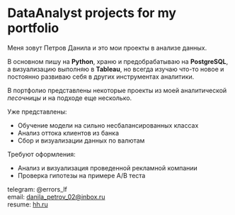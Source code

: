 # DataAnalyst projects for my portfolio


Меня зовут Петров Данила и это мои проекты в анализе данных.

В основном пишу на **Python**, храню и предобрабатываю на **PostgreSQL**, а визуализацию выполняю в **Tableau**, но всегда изучаю что-то новое и постоянно развиваю себя в других инструментах аналитики.

В портфолио представлены некоторые проекты из моей аналитической *песочницы* и на подходе еще несколько.

Уже представлены:  
- Обучение модели на сильно несбалансированных классах
- Анализ оттока клиентов из банка
- Сбор и визуализации данных по валютам

Требуют оформления:  
- Анализ и визуализация проведенной рекламной компании
- Проверка гипотезы на примере A/B теста

telegram: @errors_lf  
email: danila_petrov_02@inbox.ru  
resume: [hh.ru](hh.ru/resume/be603529ff0d810d2f0039ed1f594d7349666b)  
